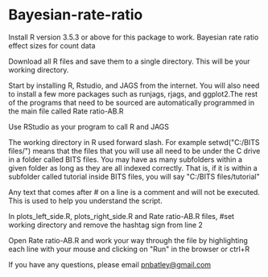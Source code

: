 # Bayesian-rate-ratio
Install R version 3.5.3 or above for this package to work.
Bayesian rate ratio effect sizes for count data

Download all R files and save them to a single directory. This will be your working directory.

Start by installing R, Rstudio, and JAGS from the internet.
You will also need to install a few more packages such as runjags,
rjags, and ggplot2.The rest of the programs that need to be sourced are
automatically programmed in the main file called Rate ratio-AB.R

Use RStudio as your program to call R and JAGS

The working directory in R used forward slash. For example
setwd("C:/BITS files/") means that the files that you will use all need to be under the C drive in a folder called BITS 
files. You may have as many subfolders within a given folder as long as they are all indexed correctly. That is, if it is within a subfolder called tutorial inside BITS files, you will say "C:/BITS files/tutorial"

Any text that comes after # on a line is a comment and will not be executed. This is used to help you understand the script.

In plots_left_side.R, plots_right_side.R and Rate ratio-AB.R files, #set working directory and remove the hashtag sign from line 2 

Open Rate ratio-AB.R and work your way through the file by highlighting each line with your mouse and clicking on "Run" in the browser or ctrl+R


If you have any questions, please email pnbatley@gmail.com


